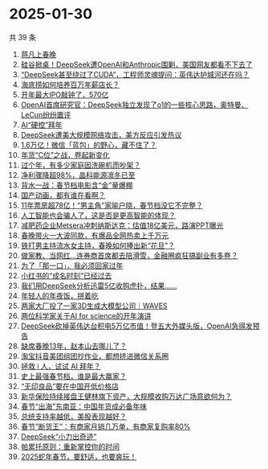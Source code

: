 # 2025-01-30

共 39 条

<!-- BEGIN 36KR -->
<!-- 最后更新时间 2025-01-30 17:15:04 +0800 -->
1. [蒋凡上春晚](https://36kr.com/p/3143754704994052)
1. [硅谷掀桌！DeepSeek遭OpenAI和Anthropic围剿，美国网友都看不下去了](https://36kr.com/p/3144853084871433)
1. [“DeepSeek甚至绕过了CUDA”，工程师灵魂提问：英伟达护城河还在吗？](https://36kr.com/p/3143877560589065)
1. [海底捞如何培养百万年薪店长？](https://36kr.com/p/3140471061912327)
1. [开年最大IPO敲钟了，570亿](https://36kr.com/p/3144538996054786)
1. [OpenAI首席研究官：DeepSeek独立发现了o1的一些核心思路，奥特曼、LeCun纷纷置评](https://36kr.com/p/3143806457797121)
1. [AI“硬控”拜年](https://36kr.com/p/3143094561741320)
1. [DeepSeek遭美大规模网络攻击，美方反应引发热议](https://36kr.com/p/3143378890440193)
1. [1.6万亿！微信「蓝包」的野心，藏不住了？](https://36kr.com/p/3143811311819527)
1. [年货“C位”之战，卷起新变化](https://36kr.com/p/3143817214663433)
1. [过个年，有多少家庭因洗碗机而吵架？](https://36kr.com/p/3144542456912647)
1. [净利骤降超98%，晶科能源凛冬已至](https://36kr.com/p/3143247417720322)
1. [背水一战：春节档电影含“金”量爆棚](https://36kr.com/p/3143296520076804)
1. [国产动画，都有谁在看啊？](https://36kr.com/p/3143549954244354)
1. [11年票房超78亿！“男主角”家喻户晓，春节档没它不完整？](https://36kr.com/p/3143821471898116)
1. [人工智能也会骗人了，这是否是更高智能的体现？](https://36kr.com/p/3129680244185096)
1. [减肥药企业Metsera冲刺纳斯达克：估值18亿美元，路演PPT曝光](https://36kr.com/p/3142039131970307)
1. [春晚带火一大波同款，有爆品全网热卖上千万元](https://36kr.com/p/3143835920947712)
1. [铁打男主持流水女主持，春晚如何捧出新“花旦”？](https://36kr.com/p/3141892863089413)
1. [做家教、当网红…连券商首席都去陪滑雪，金融圈疯狂搞副业有多卷？](https://36kr.com/p/3141879017413376)
1. [为了「那一口」，我必须回家过年](https://36kr.com/p/3141942553057795)
1. [小红书的“成名时刻”已经过去](https://36kr.com/p/3142047266806536)
1. [我们用DeepSeek分析迅雷5亿收购虎扑，结果……](https://36kr.com/p/3142052344404742)
1. [年轻人的年夜饭，拼着吃](https://36kr.com/p/3143043651878405)
1. [两家大厂投了一家3D生成大模型公司｜WAVES](https://36kr.com/p/3123508311218182)
1. [两位科学家关于AI for science的开年演讲](https://36kr.com/p/3123514131781633)
1. [DeepSeek砍掉英伟达台积电5万亿市值！登五大外媒头版，OpenAI急得发预告](https://36kr.com/p/3141910591789577)
1. [缺席春晚13年，赵本山去哪儿了？](https://36kr.com/p/3143087498828295)
1. [淘宝抖音美团组团抄作业，都想挤进微信关系圈](https://36kr.com/p/3142320627973892)
1. [拯救 i 人，试试 AI 拜年？](https://36kr.com/p/3142228081990148)
1. [史上最强春节档，谁是最大赢家？](https://36kr.com/p/3141986994854658)
1. [“无印良品”要在中国开低价格店](https://36kr.com/p/3141684362107401)
1. [新华保险持续接盘王健林旗下资产，大规模收购万达广场意欲何为？](https://36kr.com/p/3142154618994178)
1. [春节“出海”东南亚：中国年货成必备年味](https://36kr.com/p/3142116948950528)
1. [总统支持率越低，美股表现越好？](https://36kr.com/p/3141882665278213)
1. [春节“断货王”：有商家月销几万单，有商家复购率80%](https://36kr.com/p/3141766058367747)
1. [DeepSeek“小力出奇迹”](https://36kr.com/p/3142363392612869)
1. [帕累托原则：重新掌控你的时间](https://36kr.com/p/3128282510907652)
1. [2025蛇年春节，要舒适，也要爽玩！](https://36kr.com/p/3142161001880064)
<!-- END 36KR -->